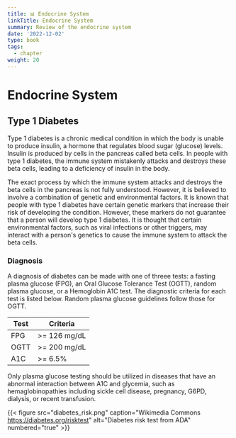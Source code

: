 ```yaml
---
title: 📊 Endocrine System
linkTitle: Endocrine System
summary: Review of the endocrine system
date: '2022-12-02'
type: book
tags:
  - chapter
weight: 20
---
```


# Endocrine System

## Type 1 Diabetes

Type 1 diabetes is a chronic medical condition in which the body is unable to produce insulin, a hormone that regulates blood sugar (glucose) levels. Insulin is produced by cells in the pancreas called beta cells. In people with type 1 diabetes, the immune system mistakenly attacks and destroys these beta cells, leading to a deficiency of insulin in the body.

The exact process by which the immune system attacks and destroys the beta cells in the pancreas is not fully understood. However, it is believed to involve a combination of genetic and environmental factors. It is known that people with type 1 diabetes have certain genetic markers that increase their risk of developing the condition. However, these markers do not guarantee that a person will develop type 1 diabetes. It is thought that certain environmental factors, such as viral infections or other triggers, may interact with a person's genetics to cause the immune system to attack the beta cells.

### Diagnosis

A diagnosis of diabetes can be made with one of threee tests: a fasting plasma glucose (FPG), an Oral Glucose Tolerance Test (OGTT), random plasma glucose, or a Hemoglobin A1C test.  The diagnostic criteria for each test is listed below.  Random plasma glucose guidelines follow those for OGTT.


|  Test  |  Criteria    |
| ------| ---------------|
|  FPG  |  >= 126 mg/dL |
|  OGTT |  >= 200 mg/dL |
|  A1C  |  >= 6.5%      |

Only plasma glucose testing should be utilized in diseases that have an abnormal interaction between A1C and glycemia, such as hemaglobinopathies including sickle cell disease, pregnancy, G6PD, dialysis, or recent transfusion.

{{< figure src="diabetes_risk.png" caption="Wikimedia Commons https://diabetes.org/risktest" alt="Diabetes risk test from ADA" numbered="true" >}}
